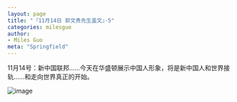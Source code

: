 ```yaml
---
layout: page
title: "『11月14日 郭文贵先生盖文』·5"
categories: milesguo
author:
- Miles Guo
meta: "Springfield"
---
```


11月14号：新中国联邦……今天在华盛顿展示中国人形象，将是新中国人和世界接轨……和走向世界真正的开始。

![image](../../../../image/milesguo/2020_11_14_Miles_Guo_Getter_5_1.png)
